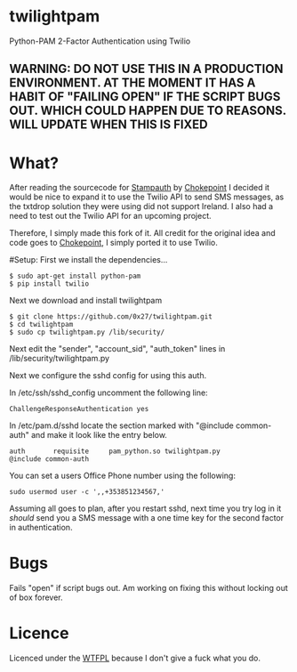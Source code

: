twilightpam
===========

Python-PAM 2-Factor Authentication using Twilio

## WARNING: DO NOT USE THIS IN A PRODUCTION ENVIRONMENT. AT THE MOMENT IT HAS A HABIT OF "FAILING OPEN" IF THE SCRIPT BUGS OUT. WHICH COULD HAPPEN DUE TO REASONS. WILL UPDATE WHEN THIS IS FIXED

# What?
After reading the sourcecode for [Stampauth][stampauth] by [Chokepoint][chokepoint] I decided it would be nice to expand it to use the Twilio API to send SMS messages, as the txtdrop solution they were using did not support Ireland. I also had a need to test out the Twilio API for an upcoming project.

Therefore, I simply made this fork of it. All credit for the original idea and code goes to [Chokepoint][chokepoint], I simply ported it to use Twilio.

#Setup:
First we install the dependencies...
```
$ sudo apt-get install python-pam
$ pip install twilio
```

Next we download and install twilightpam
```
$ git clone https://github.com/0x27/twilightpam.git
$ cd twilightpam
$ sudo cp twilightpam.py /lib/security/
```

Next edit the "sender", "account_sid", "auth_token" lines in /lib/security/twilightpam.py

Next we configure the sshd config for using this auth.

In /etc/ssh/sshd_config uncomment the following line:
```
ChallengeResponseAuthentication yes
```

In /etc/pam.d/sshd locate the section marked with "@include common-auth" and make it look like the entry below.

```
auth       requisite     pam_python.so twilightpam.py
@include common-auth
```

You can set a users Office Phone number using the following:
```
sudo usermod user -c ',,+353851234567,'
```

Assuming all goes to plan, after you restart sshd, next time you try log in it *should* send you a SMS message with a one time key for the second factor in authentication.

# Bugs
Fails "open" if script bugs out. Am working on fixing this without locking out of box forever.

# Licence
Licenced under the [WTFPL][wtfpl] because I don't give a fuck what you do.

[stampauth]: https://github.com/chokepoint/stampauth
[chokepoint]: http://www.chokepoint.net/
[wtfpl]: http://wtfpl.net
